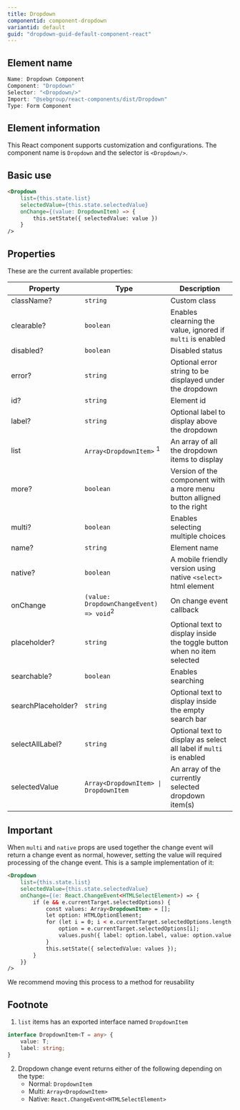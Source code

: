 ```yaml
---
title: Dropdown
componentid: component-dropdown
variantid: default
guid: "dropdown-guid-default-component-react"
---
```


## Element name

```javascript
Name: Dropdown Component
Component: "Dropdown"
Selector: "<Dropdown/>"
Import: "@sebgroup/react-components/dist/Dropdown"
Type: Form Component
```

## Element information

This React component supports customization and configurations. The component name is `Dropdown` and the selector is `<Dropdown/>`.

## Basic use

```html
<Dropdown
    list={this.state.list}
    selectedValue={this.state.selectedValue}
    onChange={(value: DropdownItem) => {
        this.setState({ selectedValue: value })
    }
/>
```

## Properties

These are the current available properties:

| Property           | Type                                               | Description                                                             |
| ------------------ | -------------------------------------------------- | ----------------------------------------------------------------------- |
| className?         | `string`                                           | Custom class                                                            |
| clearable?         | `boolean`                                          | Enables clearning the value, ignored if `multi` is enabled              |
| disabled?          | `boolean`                                          | Disabled status                                                         |
| error?             | `string`                                           | Optional error string to be displayed under the dropdown                |
| id?                | `string`                                           | Element id                                                              |
| label?             | `string`                                           | Optional label to display above the dropdown                            |
| list               | `Array<DropdownItem>` <sup>1</sup>                 | An array of all the dropdown items to display                           |
| more?              | `boolean`                                          | Version of the component with a more menu button alligned to the right  |
| multi?             | `boolean`                                          | Enables selecting multiple choices                                      |
| name?              | `string`                                           | Element name                                                            |
| native?            | `boolean`                                          | A mobile friendly version using native `<select>` html element          |
| onChange           | `(value: DropdownChangeEvent) => void`<sup>2</sup> | On change event callback                                                |
| placeholder?       | `string`                                           | Optional text to display inside the toggle button when no item selected |
| searchable?        | `boolean`                                          | Enables searching                                                       |
| searchPlaceholder? | `string`                                           | Optional text to display inside the empty search bar                    |
| selectAllLabel?    | `string`                                           | Optional text to display as select all label if `multi` is enabled      |
| selectedValue      | `Array<DropdownItem> \| DropdownItem`              | An array of the currently selected dropdown item(s)                     |

## Important
When `multi` and `native` props are used together the change event will return a change event as normal, however, setting the value will required processing of the change event. This is a sample implementation of it:
```html
<Dropdown
    list={this.state.list}
    selectedValue={this.state.selectedValue}
    onChange={(e: React.ChangeEvent<HTMLSelectElement>) => {
        if (e && e.currentTarget.selectedOptions) {
            const values: Array<DropdownItem> = [];
            let option: HTMLOptionElement;
            for (let i = 0; i < e.currentTarget.selectedOptions.length; i++) {
                option = e.currentTarget.selectedOptions[i];
                values.push({ label: option.label, value: option.value });
            }
            this.setState({ selectedValue: values });
        }
    }}
/>
```
We recommend moving this process to a method for reusability

## Footnote

1. `list` items has an exported interface named `DropdownItem`

```typescript
interface DropdownItem<T = any> {
    value: T;
    label: string;
}
```
2. Dropdown change event returns either of the following depending on the type:
    - Normal: `DropdownItem`
    - Multi: `Array<DropdownItem>`
    - Native: `React.ChangeEvent<HTMLSelectElement>`


